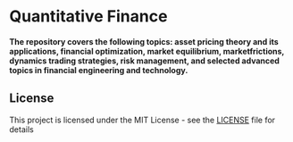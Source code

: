 # Quantitative Finance
#### The repository covers the following topics: asset pricing theory and its applications, financial optimization, market equilibrium, marketfrictions, dynamics trading strategies, risk management, and selected advanced topics in financial engineering and technology.



## License
This project is licensed under the MIT License - see the [LICENSE](LICENSE) file for details
